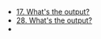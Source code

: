 - [17. What's the output?](https://github.com/silenteyesoncode/javascript-questions#17-whats-the-output)
- [28. What's the output?](https://github.com/silenteyesoncode/javascript-questions#28-whats-the-output)
- 
